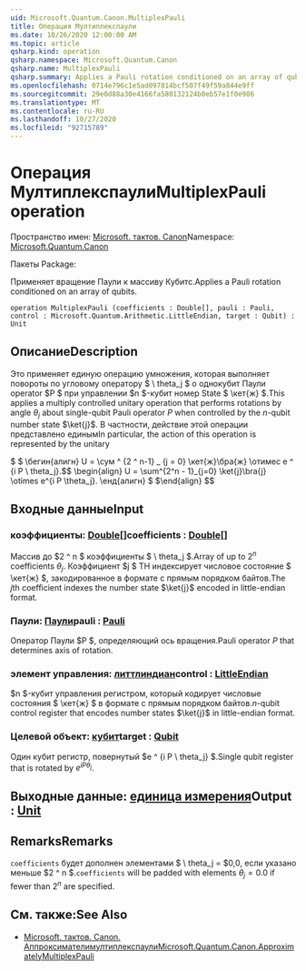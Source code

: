 ```yaml
---
uid: Microsoft.Quantum.Canon.MultiplexPauli
title: Операция Мултиплекспаули
ms.date: 10/26/2020 12:00:00 AM
ms.topic: article
qsharp.kind: operation
qsharp.namespace: Microsoft.Quantum.Canon
qsharp.name: MultiplexPauli
qsharp.summary: Applies a Pauli rotation conditioned on an array of qubits.
ms.openlocfilehash: 0714e796c1e5ad097814bcf507f49f59a844e9ff
ms.sourcegitcommit: 29e0d88a30e4166fa580132124b0eb57e1f0e986
ms.translationtype: MT
ms.contentlocale: ru-RU
ms.lasthandoff: 10/27/2020
ms.locfileid: "92715789"
---
```

# <a name="multiplexpauli-operation"></a><span data-ttu-id="7990f-102">Операция Мултиплекспаули</span><span class="sxs-lookup"><span data-stu-id="7990f-102">MultiplexPauli operation</span></span>

<span data-ttu-id="7990f-103">Пространство имен: [Microsoft. тактов. Canon](xref:Microsoft.Quantum.Canon)</span><span class="sxs-lookup"><span data-stu-id="7990f-103">Namespace: [Microsoft.Quantum.Canon](xref:Microsoft.Quantum.Canon)</span></span>

<span data-ttu-id="7990f-104">Пакеты [](https://nuget.org/packages/)</span><span class="sxs-lookup"><span data-stu-id="7990f-104">Package: [](https://nuget.org/packages/)</span></span>


<span data-ttu-id="7990f-105">Применяет вращение Паули к массиву Кубитс.</span><span class="sxs-lookup"><span data-stu-id="7990f-105">Applies a Pauli rotation conditioned on an array of qubits.</span></span>

```qsharp
operation MultiplexPauli (coefficients : Double[], pauli : Pauli, control : Microsoft.Quantum.Arithmetic.LittleEndian, target : Qubit) : Unit
```


## <a name="description"></a><span data-ttu-id="7990f-106">Описание</span><span class="sxs-lookup"><span data-stu-id="7990f-106">Description</span></span>

<span data-ttu-id="7990f-107">Это применяет единую операцию умножения, которая выполняет повороты по угловому оператору $ \ theta_j $ о однокубит Паули operator $P $ при управлении $n $-кубит номер State $ \кет{ж} $.</span><span class="sxs-lookup"><span data-stu-id="7990f-107">This applies a multiply controlled unitary operation that performs rotations by angle $\theta_j$ about single-qubit Pauli operator $P$ when controlled by the $n$-qubit number state $\ket{j}$.</span></span>
<span data-ttu-id="7990f-108">В частности, действие этой операции представлено единым</span><span class="sxs-lookup"><span data-stu-id="7990f-108">In particular, the action of this operation is represented by the unitary</span></span>

<span data-ttu-id="7990f-109">$ $ \бегин{алигн} U = \сум ^ {2 ^ n-1} _ {j = 0} \кет{ж}\бра{ж} \отимес e ^ {i P \ theta_j}.</span><span class="sxs-lookup"><span data-stu-id="7990f-109">$$ \begin{align} U = \sum^{2^n - 1}_{j=0} \ket{j}\bra{j} \otimes e^{i P \theta_j}.</span></span>
<span data-ttu-id="7990f-110">\енд{алигн} $ $</span><span class="sxs-lookup"><span data-stu-id="7990f-110">\end{align} $$</span></span>

## <a name="input"></a><span data-ttu-id="7990f-111">Входные данные</span><span class="sxs-lookup"><span data-stu-id="7990f-111">Input</span></span>

### <a name="coefficients--double"></a><span data-ttu-id="7990f-112">коэффициенты: [Double](xref:microsoft.quantum.lang-ref.double)[]</span><span class="sxs-lookup"><span data-stu-id="7990f-112">coefficients : [Double](xref:microsoft.quantum.lang-ref.double)[]</span></span>

<span data-ttu-id="7990f-113">Массив до $2 ^ n $ коэффициенты $ \ theta_j $.</span><span class="sxs-lookup"><span data-stu-id="7990f-113">Array of up to $2^n$ coefficients $\theta_j$.</span></span> <span data-ttu-id="7990f-114">Коэффициент $j $ TH индексирует числовое состояние $ \кет{ж} $, закодированное в формате с прямым порядком байтов.</span><span class="sxs-lookup"><span data-stu-id="7990f-114">The $j$th coefficient indexes the number state $\ket{j}$ encoded in little-endian format.</span></span>


### <a name="pauli--pauli"></a><span data-ttu-id="7990f-115">Паули: [Паули](xref:microsoft.quantum.lang-ref.pauli)</span><span class="sxs-lookup"><span data-stu-id="7990f-115">pauli : [Pauli](xref:microsoft.quantum.lang-ref.pauli)</span></span>

<span data-ttu-id="7990f-116">Оператор Паули $P $, определяющий ось вращения.</span><span class="sxs-lookup"><span data-stu-id="7990f-116">Pauli operator $P$ that determines axis of rotation.</span></span>


### <a name="control--littleendian"></a><span data-ttu-id="7990f-117">элемент управления: [литтлиндиан](xref:Microsoft.Quantum.Arithmetic.LittleEndian)</span><span class="sxs-lookup"><span data-stu-id="7990f-117">control : [LittleEndian](xref:Microsoft.Quantum.Arithmetic.LittleEndian)</span></span>

<span data-ttu-id="7990f-118">$n $-кубит управления регистром, который кодирует числовые состояния $ \кет{ж} $ в формате с прямым порядком байтов.</span><span class="sxs-lookup"><span data-stu-id="7990f-118">$n$-qubit control register that encodes number states $\ket{j}$ in little-endian format.</span></span>


### <a name="target--qubit"></a><span data-ttu-id="7990f-119">Целевой объект: [кубит](xref:microsoft.quantum.lang-ref.qubit)</span><span class="sxs-lookup"><span data-stu-id="7990f-119">target : [Qubit](xref:microsoft.quantum.lang-ref.qubit)</span></span>

<span data-ttu-id="7990f-120">Один кубит регистр, повернутый $e ^ {i P \ theta_j} $.</span><span class="sxs-lookup"><span data-stu-id="7990f-120">Single qubit register that is rotated by $e^{i P \theta_j}$.</span></span>



## <a name="output--unit"></a><span data-ttu-id="7990f-121">Выходные данные: [единица измерения](xref:microsoft.quantum.lang-ref.unit)</span><span class="sxs-lookup"><span data-stu-id="7990f-121">Output : [Unit](xref:microsoft.quantum.lang-ref.unit)</span></span>



## <a name="remarks"></a><span data-ttu-id="7990f-122">Remarks</span><span class="sxs-lookup"><span data-stu-id="7990f-122">Remarks</span></span>

<span data-ttu-id="7990f-123">`coefficients` будет дополнен элементами $ \ theta_j = $0,0, если указано меньше $2 ^ n $.</span><span class="sxs-lookup"><span data-stu-id="7990f-123">`coefficients` will be padded with elements $\theta_j = 0.0$ if fewer than $2^n$ are specified.</span></span>

## <a name="see-also"></a><span data-ttu-id="7990f-124">См. также:</span><span class="sxs-lookup"><span data-stu-id="7990f-124">See Also</span></span>

- [<span data-ttu-id="7990f-125">Microsoft. тактов. Canon. Аппроксимателимултиплекспаули</span><span class="sxs-lookup"><span data-stu-id="7990f-125">Microsoft.Quantum.Canon.ApproximatelyMultiplexPauli</span></span>](xref:Microsoft.Quantum.Canon.ApproximatelyMultiplexPauli)